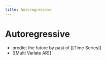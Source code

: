 ```yaml
---
title: Autoregressive
---
```


# Autoregressive
- predict the future by past of [[TIme Series]]
- [[Multi Variate AR]]




































































